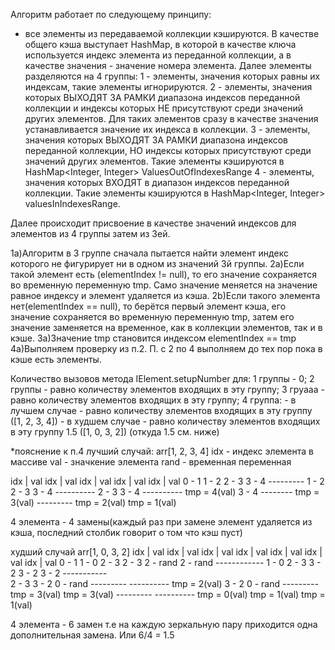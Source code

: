 Алгоритм работает по следующему принципу:
   - все элементы из передаваемой коллекции кэшируются. В качестве общего кэша выступает HashMap,
   в которой в качестве ключа используется индекс элемента из переданной коллекции, а в качестве
   значения - значение номера элемента.
   Далее элементы разделяются на 4 группы:
   1 - элементы, значения которых равны их индексам, такие элементы игнорируются.
   2 - элементы, значения которых ВЫХОДЯТ ЗА РАМКИ диапазона индексов переданной коллекции и индексы которых
   НЕ присутствуют среди значений других элементов. Для таких элементов сразу в качестве значения
   устанавливается значение их индекса в коллекции.
   3 - элементы, значения которых ВЫХОДЯТ ЗА РАМКИ диапазона индексов переданной коллекции, НО индексы которых
   присутствуют среди значений других элементов. Такие элементы кэшируются в HashMap<Integer, Integer> ValuesOutOfIndexesRange
   4 - элементы, значения которых ВХОДЯТ в диапазон индексов переданной коллекции. Такие элементы кэшируются
   в HashMap<Integer, Integer> valuesInIndexesRange.
 
  Далее происходит присвоение в качестве значений индексов для элементов из 4 группы затем из 3ей.
    
  1a)Алгоритм в 3 группе сначала пытается найти элемент индекс которого не фигурирует ни в одном из значений 3й группы.
  2a)Если такой элемент есть (elementIndex != null), то его значение сохраняется во временную переменную tmp. Само значение меняется на значение
  равное индексу и элемент удаляется из кэша.
  2b)Если такого элемента нет(elementIndex == null), то берётся первый элемент кэша, его значение сохраняется во временную переменную tmp, затем
  его значение заменяется на временное, как в коллекции элементов, так и в кэше.
  3a)Значение tmp становится индексом elementIndex == tmp
  4a)Выполняем проверку из п.2.
  П. с 2 по 4 выполняем до тех пор пока в кэше есть элементы.
 
   Количество вызовов метода IElement.setupNumber для:
   1 группы - 0;
   2 группы - равно количеству элементов входящих в эту группу;
   3 груааа - равно количеству элементов входящих в эту группу;
   4 группа:
       - в лучшем случае - равно количеству элементов входящих в эту группу ([1, 2, 3, 4])
       - в худшем случае - равно количеству элементов входящих в эту группу  1.5 ([1, 0, 3, 2]) (откуда 1.5 см. ниже)
       
*пояснение к п.4
лучший случай: arr[1, 2, 3, 4]
idx - индекс элемента в массиве
val - значкение элемента
rand - временная переменная

idx | val     idx | val    idx | val    idx | val   idx | val
 0  -  1       1  -  2      2  -  3      3  -  4    ---------
 1  -  2       2  -  3      3  -  4     ----------
 2  -  3       3  -  4    ----------    tmp = 4(val)
 3  -  4       --------   tmp = 3(val)
 ---------    tmp = 2(val)
tmp = 1(val) 

4 элемента - 4 замены(каждый раз при замене элемент удаляется из кэша, последний столбик говорит о том что кэш пуст)

худший случай arr[1, 0, 3, 2]
idx | val     idx | val    idx | val    idx | val     idx | val    idx | val    idx | val
 0  -  1       1  -  0      2  -  3      2  -  3      2  - rand     2  - rand   ------------
 1  -  0       2  -  3      3  -  2      3  -  2      3  -  2     -----------   
 2  -  3       3  -  2      0  - rand   ---------     ----------  tmp = 2(val)
 3  -  2       0  - rand    ---------  tmp = 3(val)  tmp = 3(val)
 ---------    ----------    tmp = 0(val) 
tmp = 1(val) tmp = 1(val)

4 элемента - 6 замен т.е на каждую зеркальную пару приходится одна дополнительная замена. Или 6/4 = 1.5